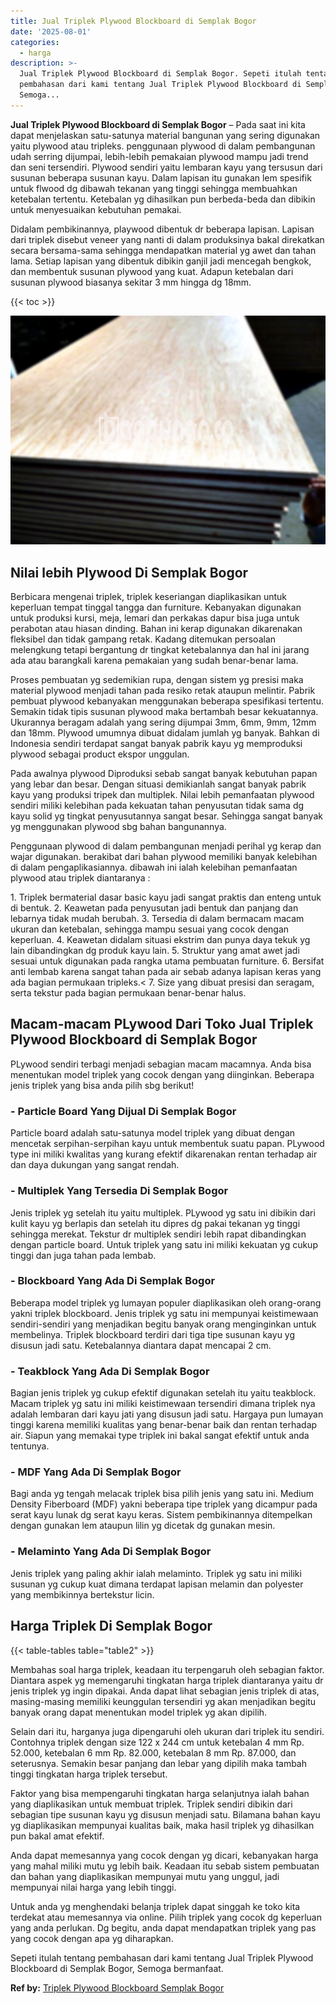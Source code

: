 ```yaml
---
title: Jual Triplek Plywood Blockboard di Semplak Bogor
date: '2025-08-01'
categories:
  - harga
description: >-
  Jual Triplek Plywood Blockboard di Semplak Bogor. Sepeti itulah tentang
  pembahasan dari kami tentang Jual Triplek Plywood Blockboard di Semplak Bogor,
  Semoga...
---
```


**Jual Triplek Plywood Blockboard di Semplak Bogor** – Pada saat ini kita dapat menjelaskan satu-satunya material bangunan yang sering digunakan yaitu plywood atau tripleks. penggunaan plywood di dalam pembangunan udah serring dijumpai, lebih-lebih pemakaian plywood mampu jadi trend dan seni tersendiri. Plywood sendiri yaitu lembaran kayu yang tersusun dari susunan beberapa susunan kayu. Dalam lapisan itu gunakan lem spesifik untuk flwood dg dibawah tekanan yang tinggi sehingga membuahkan ketebalan tertentu. Ketebalan yg dihasilkan pun berbeda-beda dan dibikin untuk menyesuaikan kebutuhan pemakai.

Didalam pembikinannya, playwood dibentuk dr beberapa lapisan. Lapisan dari triplek disebut veneer yang nanti di dalam produksinya bakal direkatkan secara bersama-sama sehingga mendapatkan material yg awet dan tahan lama. Setiap lapisan yang dibentuk dibikin ganjil jadi mencegah bengkok, dan membentuk susunan plywood yang kuat. Adapun ketebalan dari susunan plywood biasanya sekitar 3 mm hingga dg 18mm.

{{< toc >}}

![Jual Triplek Plywood Blockboard di Semplak Bogor](/images/jual-triplek-murah-16.png)

## Nilai lebih Plywood Di Semplak Bogor

Berbicara mengenai triplek, triplek keseriangan diaplikasikan untuk keperluan tempat tinggal tangga dan furniture. Kebanyakan digunakan untuk produksi kursi, meja, lemari dan perkakas dapur bisa juga untuk perabotan atau hiasan dinding. Bahan ini kerap digunakan dikarenakan fleksibel dan tidak gampang retak. Kadang ditemukan persoalan melengkung tetapi bergantung dr tingkat ketebalannya dan hal ini jarang ada atau barangkali karena pemakaian yang sudah benar-benar lama.

Proses pembuatan yg sedemikian rupa, dengan sistem yg presisi maka material plywood menjadi tahan pada resiko retak ataupun melintir. Pabrik pembuat plywood kebanyakan menggunakan beberapa spesifikasi tertentu. Semakin tidak tipis susunan plywood maka bertambah besar kekuatannya. Ukurannya beragam adalah yang sering dijumpai 3mm, 6mm, 9mm, 12mm dan 18mm. Plywood umumnya dibuat didalam jumlah yg banyak. Bahkan di Indonesia sendiri terdapat sangat banyak pabrik kayu yg memproduksi plywood sebagai product ekspor unggulan.

Pada awalnya plywood Diproduksi sebab sangat banyak kebutuhan papan yang lebar dan besar. Dengan situasi demikianlah sangat banyak pabrik kayu yang produksi tripek dan multiplek. Nilai lebih pemanfaatan plywood sendiri miliki kelebihan pada kekuatan tahan penyusutan tidak sama dg kayu solid yg tingkat penyusutannya sangat besar. Sehingga sangat banyak yg menggunakan plywood sbg bahan bangunannya.

Penggunaan plywood di dalam pembangunan menjadi perihal yg kerap dan wajar digunakan. berakibat dari bahan plywood memiliki banyak kelebihan di dalam pengaplikasiannya. dibawah ini ialah kelebihan pemanfaatan plywood atau triplek diantaranya :

1\. Triplek bermaterial dasar basic kayu jadi sangat praktis dan enteng untuk di bentuk. 2. Keawetan pada penyusutan jadi bentuk dan panjang dan lebarnya tidak mudah berubah. 3. Tersedia di dalam bermacam macam ukuran dan ketebalan, sehingga mampu sesuai yang cocok dengan keperluan. 4. Keawetan didalam situasi ekstrim dan punya daya tekuk yg lain dibandingkan dg produk kayu lain. 5. Struktur yang amat awet jadi sesuai untuk digunakan pada rangka utama pembuatan furniture. 6. Bersifat anti lembab karena sangat tahan pada air sebab adanya lapisan keras yang ada bagian permukaan tripleks.< 7. Size yang dibuat presisi dan seragam, serta tekstur pada bagian permukaan benar-benar halus.

## Macam-macam PLywood Dari Toko Jual Triplek Plywood Blockboard di Semplak Bogor

PLywood sendiri terbagi menjadi sebagian macam macamnya. Anda bisa menentukan model triplek yang cocok dengan yang diinginkan. Beberapa jenis triplek yang bisa anda pilih sbg berikut!

### \- Particle Board Yang Dijual Di Semplak Bogor

Particle board adalah satu-satunya model triplek yang dibuat dengan mencetak serpihan-serpihan kayu untuk membentuk suatu papan. PLywood type ini miliki kwalitas yang kurang efektif dikarenakan rentan terhadap air dan daya dukungan yang sangat rendah.

### \- Multiplek Yang Tersedia Di Semplak Bogor

Jenis triplek yg setelah itu yaitu multiplek. PLywood yg satu ini dibikin dari kulit kayu yg berlapis dan setelah itu dipres dg pakai tekanan yg tinggi sehingga merekat. Tekstur dr multiplek sendiri lebih rapat dibandingkan dengan particle board. Untuk triplek yang satu ini miliki kekuatan yg cukup tinggi dan juga tahan pada lembab.

### \- Blockboard Yang Ada Di Semplak Bogor

Beberapa model triplek yg lumayan populer diaplikasikan oleh orang-orang yakni triplek blockboard. Jenis triplek yg satu ini mempunyai keistimewaan sendiri-sendiri yang menjadikan begitu banyak orang menginginkan untuk membelinya. Triplek blockboard terdiri dari tiga tipe susunan kayu yg disusun jadi satu. Ketebalannya diantara dapat mencapai 2 cm.

### \- Teakblock Yang Ada Di Semplak Bogor

Bagian jenis triplek yg cukup efektif digunakan setelah itu yaitu teakblock. Macam triplek yg satu ini miliki keistimewaan tersendiri dimana triplek nya adalah lembaran dari kayu jati yang disusun jadi satu. Hargaya pun lumayan tinggi karena memiliki kualitas yang benar-benar baik dan rentan terhadap air. Siapun yang memakai type triplek ini bakal sangat efektif untuk anda tentunya.

### \- MDF Yang Ada Di Semplak Bogor

Bagi anda yg tengah melacak triplek bisa pilih jenis yang satu ini. Medium Density Fiberboard (MDF) yakni beberapa tipe triplek yang dicampur pada serat kayu lunak dg serat kayu keras. Sistem pembikinannya ditempelkan dengan gunakan lem ataupun lilin yg dicetak dg gunakan mesin.

### \- Melaminto Yang Ada Di Semplak Bogor

Jenis triplek yang paling akhir ialah melaminto. Triplek yg satu ini miliki susunan yg cukup kuat dimana terdapat lapisan melamin dan polyester yang membikinnya bertekstur licin.

## Harga Triplek Di Semplak Bogor

{{< table-tables table="table2" >}}

Membahas soal harga triplek, keadaan itu terpengaruh oleh sebagian faktor. Diantara aspek yg memengaruhi tingkatan harga triplek diantaranya yaitu dr jenis triplek yg ingin dipakai. Anda dapat lihat sebagian jenis triplek di atas, masing-masing memiliki keunggulan tersendiri yg akan menjadikan begitu banyak orang dapat menentukan model triplek yg akan dipilih.

Selain dari itu, harganya juga dipengaruhi oleh ukuran dari triplek itu sendiri. Contohnya triplek dengan size 122 x 244 cm untuk ketebalan 4 mm Rp. 52.000, ketebalan 6 mm Rp. 82.000, ketebalan 8 mm Rp. 87.000, dan seterusnya. Semakin besar panjang dan lebar yang dipilih maka tambah tinggi tingkatan harga triplek tersebut.

Faktor yang bisa mempengaruhi tingkatan harga selanjutnya ialah bahan yang diaplikasikan untuk membuat triplek. Triplek sendiri dibikin dari sebagian tipe susunan kayu yg disusun menjadi satu. Bilamana bahan kayu yg diaplikasikan mempunyai kualitas baik, maka hasil triplek yg dihasilkan pun bakal amat efektif.

Anda dapat memesannya yang cocok dengan yg dicari, kebanyakan harga yang mahal miliki mutu yg lebih baik. Keadaan itu sebab sistem pembuatan dan bahan yang diaplikasikan mempunyai mutu yang unggul, jadi mempunyai nilai harga yang lebih tinggi.

Untuk anda yg menghendaki belanja triplek dapat singgah ke toko kita terdekat atau memesannya via online. Pilih triplek yang cocok dg keperluan yang anda perlukan. Dg begitu, anda dapat mendapatkan triplek yang pas yang cocok dengan apa yg diharapkan.

Sepeti itulah tentang pembahasan dari kami tentang Jual Triplek Plywood Blockboard di Semplak Bogor, Semoga bermanfaat.

**Ref by:** [Triplek Plywood Blockboard Semplak Bogor](https://id.wikipedia.org/wiki/Triplek)
